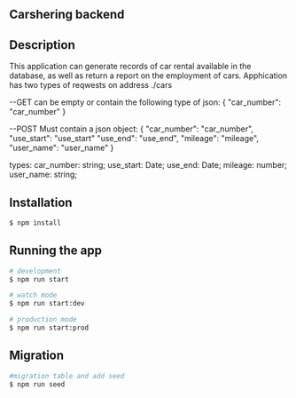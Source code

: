<h2>Carshering backend</h2>

## Description

This application can generate records of car rental available in the database, as well as return a report on the employment of cars.
Apphication has two types of reqwests on address ./cars

--GET  can be empty or contain the following type of json:
{
  "car_number": "car_number"
}

--POST Must contain a json object:
{
  "car_number": "car_number",
  "use_start": "use_start"
  "use_end": "use_end",
  "mileage": "mileage",
  "user_name": "user_name"
}

types:
    car_number: string;
    use_start: Date;
    use_end: Date;
    mileage: number;
    user_name: string;

## Installation

```bash
$ npm install
```

## Running the app

```bash
# development
$ npm run start

# watch mode
$ npm run start:dev

# production mode
$ npm run start:prod
```

## Migration

```bash
#migration table and add seed
$ npm run seed

